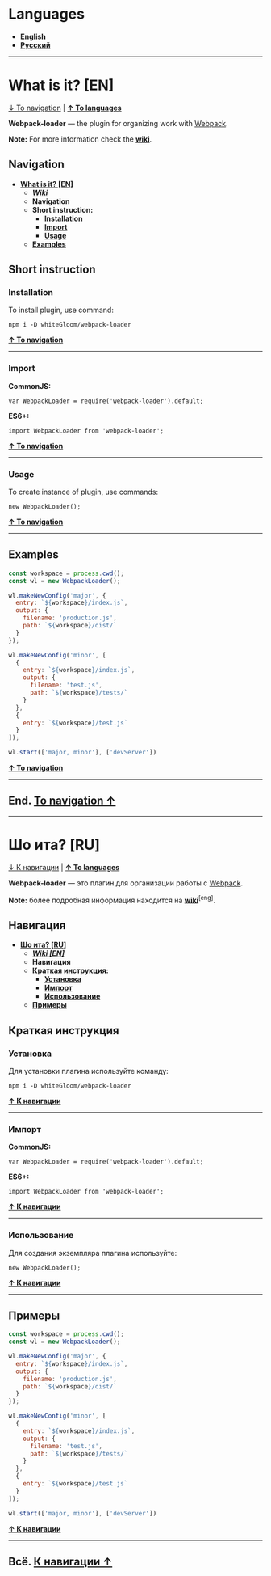 <h1 id='languages'>Languages</h1>

* **[English](#what-is-it-en 'English')**
* **[Русский](#what-is-it-ru 'Русский')**

***

<h1 id='what-is-it-en'>What is it? [EN]</h1>

[↓ To navigation](#navigation-en '↓ To navigation-en') | **[↑ To languages](#languages '↑ To languages')**

**Webpack-loader** — the plugin for organizing work with [Webpack](https://webpack.js.org/ 'Webpack').

**Note:** For more information check the **[wiki](https://github.com/whiteGloom/webpack-loader/wiki 'Wiki')**.

<h2 id='navigation-en'>Navigation</h2>

* **[What is it? [EN]](#what-is-it-en 'What is it? [EN]')**
    * _**[Wiki](https://github.com/whiteGloom/webpack-loader/wiki 'Wiki')**_
    * **Navigation**
    * **Short instruction:**
        * **[Installation](#installation-en 'Installation')**
        * **[Import](#import-en 'Import')**
        * **[Usage](#usage-en 'Usage')**
    * **[Examples](#examples-en 'Examples')**

<h2 id='short-instruction-en'>Short instruction</h2>

<h3 id='installation-en'>Installation</h3>

To install plugin, use command:

```
npm i -D whiteGloom/webpack-loader
```

**[↑ To navigation](#navigation-en '↑ To navigation')** 

***

<h3 id='import-en'>Import</h3>

**CommonJS:**

```
var WebpackLoader = require('webpack-loader').default;
```

**ES6+:**

```
import WebpackLoader from 'webpack-loader';
```

**[↑ To navigation](#navigation-en '↑ To navigation')** 

***

<h3 id='usage-en'>Usage</h3>

To create instance of plugin, use commands:

```
new WebpackLoader();
```

**[↑ To navigation](#navigation-en '↑ To navigation')** 

***

<h2 id='examples-en'>Examples</h2>

```js
const workspace = process.cwd();
const wl = new WebpackLoader();

wl.makeNewConfig('major', {
  entry: `${workspace}/index.js`,
  output: {
    filename: 'production.js',
    path: `${workspace}/dist/`
  }
});

wl.makeNewConfig('minor', [
  {
    entry: `${workspace}/index.js`,
    output: {
      filename: 'test.js',
      path: `${workspace}/tests/` 
    } 
  },
  {
    entry: `${workspace}/test.js`
  }
]);

wl.start(['major, minor'], ['devServer'])
```

**[↑ To navigation](#navigation-en '↑ To navigation')** 

***

<h2 id="end-en">End. <a href='#navigation-en'>To navigation ↑</a></h2>

***

<h1 id='what-is-it-ru'>Шо ита? [RU]</h1>

[↓ К навигации](#navigation-ru '↓ К навигации') | **[↑ To languages](#languages '↑ To languages')** 

**Webpack-loader** — это плагин для организации работы с [Webpack](https://webpack.js.org/ 'Webpack').

**Note:** более подробная информация находится на **[wiki](https://github.com/whiteGloom/webpack-loader/wiki 'Wiki')**<sup>[eng]</sup>.

<h2 id='navigation-ru'>Навигация</h2>

* **[Шо ита? [RU]](#what-is-it-ru 'Шо ита? [RU]')**
    * _**[Wiki [EN]](https://github.com/whiteGloom/webpack-loader/wiki 'Wiki [EN]')**_
    * **Навигация**
    * **Краткая инструкция:**
        * **[Установка](#installation-ru 'Установка')**
        * **[Импорт](#import-ru 'Импорт')**
        * **[Использование](#usage-ru 'Использование')**
    * **[Примеры](#examples-ru 'Примеры')**

<h2 id='short-instruction-ru'>Краткая инструкция</h2>

<h3 id='installation-ru'>Установка</h3>

Для установки плагина используйте команду:

```
npm i -D whiteGloom/webpack-loader
```

**[↑ К навигации](#navigation-ru '↑ К навигации')**

***

<h3 id='import-ru'>Импорт</h3>

**CommonJS:**

```
var WebpackLoader = require('webpack-loader').default;
```

**ES6+:**

```
import WebpackLoader from 'webpack-loader';
```

**[↑ К навигации](#navigation-ru '↑ К навигации')**

***

<h3 id='usage-ru'>Использование</h3>

Для создания экземпляра плагина используйте:

```
new WebpackLoader();
```

**[↑ К навигации](#navigation-ru '↑ К навигации')**

***

<h2 id='examples-ru'>Примеры</h2>

```js
const workspace = process.cwd();
const wl = new WebpackLoader();

wl.makeNewConfig('major', {
  entry: `${workspace}/index.js`,
  output: {
    filename: 'production.js',
    path: `${workspace}/dist/`
  }
});

wl.makeNewConfig('minor', [
  {
    entry: `${workspace}/index.js`,
    output: {
      filename: 'test.js',
      path: `${workspace}/tests/` 
    } 
  },
  {
    entry: `${workspace}/test.js`
  }
]);

wl.start(['major, minor'], ['devServer'])
```

**[↑ К навигации](#navigation-ru '↑ К навигации')**

***

<h2 id="end-ru">Всё. <a href='#navigation-ru'>К навигации ↑</a></h2>